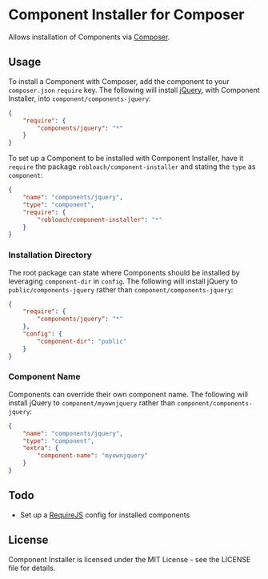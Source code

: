 Component Installer for Composer
================================

Allows installation of Components via [Composer](http://getcomposer.org).

Usage
-----

To install a Component with Composer, add the component to your `composer.json`
`require` key. The following will install [jQuery](http://jquery.com), with
Component Installer, into `component/components-jquery`:

``` json
{
    "require": {
        "components/jquery": "*"
    }
}
```

To set up a Component to be installed with Component Installer, have it
`require` the package `robloach/component-installer` and stating the `type` as
`component`:

``` json
{
    "name": "components/jquery",
    "type": "component",
    "require": {
        "robloach/component-installer": "*"
    }
}
```

### Installation Directory

The root package can state where Components should be installed by leveraging
`component-dir` in `config`. The following will install jQuery to
`public/components-jquery` rather than `component/components-jquery`:

``` json
{
    "require": {
        "components/jquery": "*"
    },
    "config": {
        "component-dir": "public"
    }
}
```

### Component Name

Components can override their own component name. The following will install
jQuery to `component/myownjquery` rather than `component/components-jquery`:

``` json
{
    "name": "components/jquery",
    "type": "component",
    "extra": {
        "component-name": "myownjquery"
    }
}
```

Todo
----

* Set up a [RequireJS](http://requirejs.org) config for installed components

License
-------

Component Installer is licensed under the MIT License - see the LICENSE file
for details.
